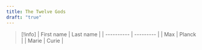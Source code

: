```yaml
---
title: The Twelve Gods
draft: "true"
---
```

>[!info]
>| First name | Last name | 
>| ---------- | --------- | 
>| Max | Planck | 
>| Marie | Curie |